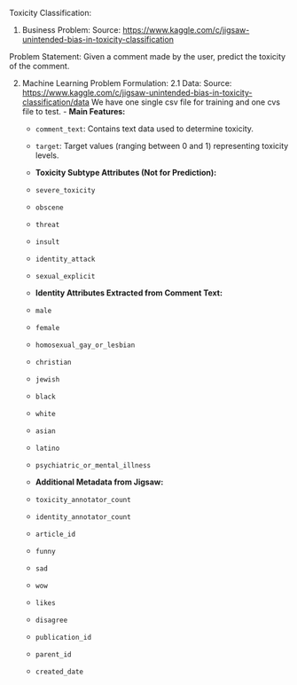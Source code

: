 Toxicity Classification:
1. Business Problem:
Source: https://www.kaggle.com/c/jigsaw-unintended-bias-in-toxicity-classification

Problem Statement: Given a comment made by the user, predict the toxicity of the comment.

2. Machine Learning Problem Formulation:
2.1 Data:
Source: https://www.kaggle.com/c/jigsaw-unintended-bias-in-toxicity-classification/data
    We have one single csv file for training and one cvs file to test.
        - **Main Features:**  
    - `comment_text`: Contains text data used to determine toxicity.  
    - `target`: Target values (ranging between 0 and 1) representing toxicity levels.  

    - **Toxicity Subtype Attributes (Not for Prediction):**  
    - `severe_toxicity`  
    - `obscene`  
    - `threat`  
    - `insult`  
    - `identity_attack`  
    - `sexual_explicit`  

    - **Identity Attributes Extracted from Comment Text:**  
    - `male`  
    - `female`  
    - `homosexual_gay_or_lesbian`  
    - `christian`  
    - `jewish`  
    - `black`  
    - `white`  
    - `asian`  
    - `latino`  
    - `psychiatric_or_mental_illness`  

    - **Additional Metadata from Jigsaw:**  
    - `toxicity_annotator_count`  
    - `identity_annotator_count`  
    - `article_id`  
    - `funny`  
    - `sad`  
    - `wow`  
    - `likes`  
    - `disagree`  
    - `publication_id`  
    - `parent_id`  
    - `created_date`  
